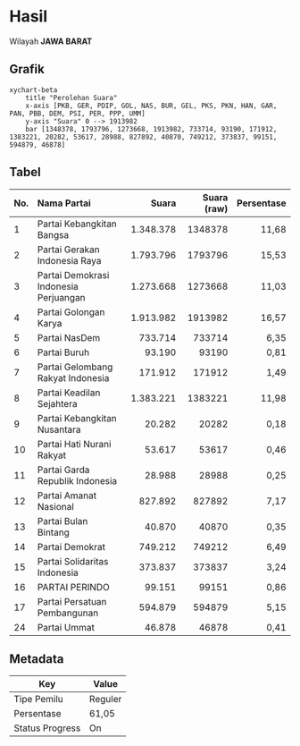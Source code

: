 # Hasil

Wilayah **JAWA BARAT**

## Grafik

```mermaid
xychart-beta
    title "Perolehan Suara"
    x-axis [PKB, GER, PDIP, GOL, NAS, BUR, GEL, PKS, PKN, HAN, GAR, PAN, PBB, DEM, PSI, PER, PPP, UMM]
    y-axis "Suara" 0 --> 1913982
    bar [1348378, 1793796, 1273668, 1913982, 733714, 93190, 171912, 1383221, 20282, 53617, 28988, 827892, 40870, 749212, 373837, 99151, 594879, 46878]
```

## Tabel

| No. | Nama Partai                           | Suara     | Suara (raw) | Persentase |
|:--- |:------------------------------------- | ---------:| -----------:| ----------:|
| 1   | Partai Kebangkitan Bangsa             | 1.348.378 | 1348378     | 11,68      |
| 2   | Partai Gerakan Indonesia Raya         | 1.793.796 | 1793796     | 15,53      |
| 3   | Partai Demokrasi Indonesia Perjuangan | 1.273.668 | 1273668     | 11,03      |
| 4   | Partai Golongan Karya                 | 1.913.982 | 1913982     | 16,57      |
| 5   | Partai NasDem                         | 733.714   | 733714      | 6,35       |
| 6   | Partai Buruh                          | 93.190    | 93190       | 0,81       |
| 7   | Partai Gelombang Rakyat Indonesia     | 171.912   | 171912      | 1,49       |
| 8   | Partai Keadilan Sejahtera             | 1.383.221 | 1383221     | 11,98      |
| 9   | Partai Kebangkitan Nusantara          | 20.282    | 20282       | 0,18       |
| 10  | Partai Hati Nurani Rakyat             | 53.617    | 53617       | 0,46       |
| 11  | Partai Garda Republik Indonesia       | 28.988    | 28988       | 0,25       |
| 12  | Partai Amanat Nasional                | 827.892   | 827892      | 7,17       |
| 13  | Partai Bulan Bintang                  | 40.870    | 40870       | 0,35       |
| 14  | Partai Demokrat                       | 749.212   | 749212      | 6,49       |
| 15  | Partai Solidaritas Indonesia          | 373.837   | 373837      | 3,24       |
| 16  | PARTAI PERINDO                        | 99.151    | 99151       | 0,86       |
| 17  | Partai Persatuan Pembangunan          | 594.879   | 594879      | 5,15       |
| 24  | Partai Ummat                          | 46.878    | 46878       | 0,41       |


## Metadata

| Key             | Value   |
| --------------- | ------- |
| Tipe Pemilu     | Reguler |
| Persentase      | 61,05   |
| Status Progress | On      |




